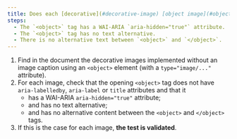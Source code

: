 ```yaml
---
title: Does each [decorative](#decorative-image) [object image](#object-image) (`<object>` tag with `type="image/..."` attribute), without [image caption](#image-caption), meet these conditions?
steps:
  - The `<object>` tag has a WAI-ARIA `aria-hidden="true"` attribute.
  - The `<object>` tag has no text alternative.
  - There is no alternative text between `<object>` and `</object>`.
---
```


1. Find in the document the  decorative images implemented without an image caption using an `<object>` element (with a `type="image/..."` attribute).
2. For each image, check that the opening `<object>` tag does not have `aria-labelledby`, `aria-label` or `title` attributes and that it
   - has a WAI-ARIA `aria-hidden="true"` attribute;
   - and has no text alternative;
   - and has no alternative content between the `<object>` and `</object>` tags.
3. If this is the case for each image, **the test is validated**.
